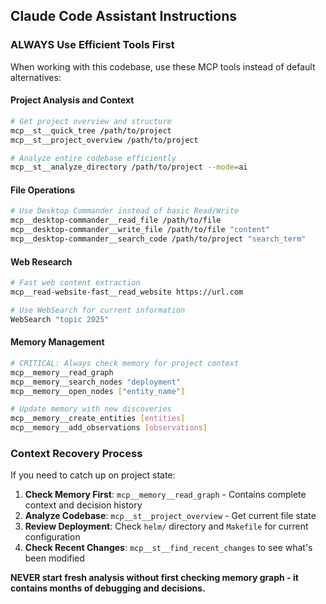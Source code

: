 ## Claude Code Assistant Instructions

### ALWAYS Use Efficient Tools First
When working with this codebase, use these MCP tools instead of default alternatives:

#### Project Analysis and Context
```bash
# Get project overview and structure
mcp__st__quick_tree /path/to/project
mcp__st__project_overview /path/to/project

# Analyze entire codebase efficiently
mcp__st__analyze_directory /path/to/project --mode=ai
```

#### File Operations  
```bash
# Use Desktop Commander instead of basic Read/Write
mcp__desktop-commander__read_file /path/to/file
mcp__desktop-commander__write_file /path/to/file "content"
mcp__desktop-commander__search_code /path/to/project "search_term"
```

#### Web Research
```bash
# Fast web content extraction
mcp__read-website-fast__read_website https://url.com

# Use WebSearch for current information
WebSearch "topic 2025"
```

#### Memory Management
```bash
# CRITICAL: Always check memory for project context
mcp__memory__read_graph
mcp__memory__search_nodes "deployment"
mcp__memory__open_nodes ["entity_name"]

# Update memory with new discoveries
mcp__memory__create_entities [entities]
mcp__memory__add_observations [observations]
```

### Context Recovery Process
If you need to catch up on project state:

1. **Check Memory First**: `mcp__memory__read_graph` - Contains complete context and decision history
2. **Analyze Codebase**: `mcp__st__project_overview` - Get current file state
3. **Review Deployment**: Check `helm/` directory and `Makefile` for current configuration
4. **Check Recent Changes**: `mcp__st__find_recent_changes` to see what's been modified

**NEVER start fresh analysis without first checking memory graph - it contains months of debugging and decisions.**

